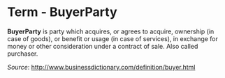 # Term - BuyerParty

**BuyerParty** is party which acquires, or agrees to acquire, ownership (in case of goods), or benefit or usage (in case of services), in exchange for money or other consideration under a contract of sale. Also called purchaser.

*Source*: <http://www.businessdictionary.com/definition/buyer.html>
